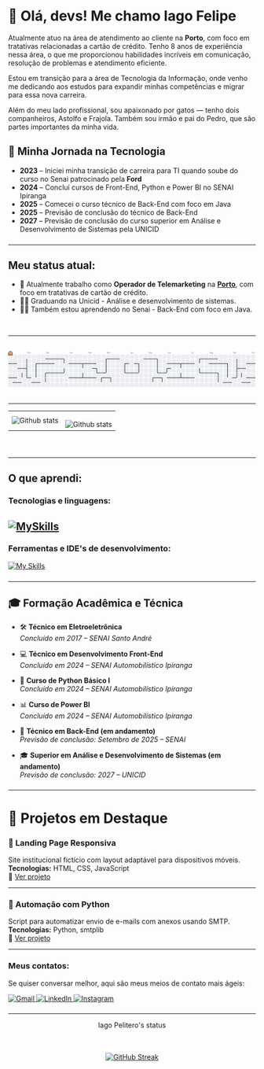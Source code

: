 # 👋 Olá, devs! Me chamo **Iago Felipe**

<p align="left">
Atualmente atuo na área de atendimento ao cliente na <strong>Porto</strong>, com foco em tratativas relacionadas a cartão de crédito. Tenho 8 anos de experiência nessa área, o que me proporcionou habilidades incríveis em comunicação, resolução de problemas e atendimento eficiente.

Estou em transição para a área de Tecnologia da Informação, onde venho me dedicando aos estudos para expandir minhas competências e migrar para essa nova carreira.

Além do meu lado profissional, sou apaixonado por gatos — tenho dois companheiros, Astolfo e Frajola. Também sou irmão e pai do Pedro, que são partes importantes da minha vida.
</p>

## 📅 Minha Jornada na Tecnologia
  
- **2023** – Iniciei minha transição de carreira para TI quando soube do curso no Senai patrocinado pela **Ford**
- **2024** – Concluí cursos de Front-End, Python e Power BI no SENAI Ipiranga
- **2025** – Comecei o curso técnico de Back-End com foco em Java  
- **2025** – Previsão de conclusão do técnico de Back-End  
- **2027** – Previsão de conclusão do curso superior em Análise e Desenvolvimento de Sistemas pela UNICID  


###
---

## Meu status atual:

- 👷 Atualmente trabalho como **Operador de Telemarketing** na [**Porto**](https://www.portoseguro.com.br/), com foco em tratativas de cartão de crédito.
- 👨‍🏫 Graduando na Unicid - Análise e desenvolvimento de sistemas. 
- 👨‍🏫 Também estou aprendendo no Senai - Back-End com foco em Java.
<br/> 

---
<br>

<picture>
  <source media="(prefers-color-scheme: dark)" srcset="https://raw.githubusercontent.com/IagoPelitero/IagoPelitero/output/pacman-contribution-graph-dark.svg">
  <source media="(prefers-color-scheme: light)" srcset="https://raw.githubusercontent.com/IagoPelitero/IagoPelitero/output/pacman-contribution-graph.svg">
  <img alt="pacman contribution graph" src="https://raw.githubusercontent.com/IagoPelitero/IagoPelitero/output/pacman-contribution-graph.svg">
</picture>

###
---

<table>
  <tr>
    <td>
       <img align="left" src="https://github-readme-stats.vercel.app/api?username=IagoPelitero&show_icons=true&theme=radical" alt="Github stats" />
    </td>
    <td>
<br/>
<img align="left" src="https://github-readme-stats.vercel.app/api/top-langs/?username=IagoPelitero&layout=compact" alt="Github stats" />
 </td>
  </tr>
</table><br/>

### 
---


## O que aprendi:

### Tecnologias e linguagens:

[![MySkills](https://skillicons.dev/icons?i=html,css,js,java,py)](https://skillicons.dev)
---

### Ferramentas e IDE's de desenvolvimento:
[![My Skills](https://skillicons.dev/icons?i=java,figma,git,github,figma,eclipse,npm,vscode,spring&theme=light)](https://skillicons.dev)

###
---

## 🎓 Formação Acadêmica e Técnica

- 🛠️ **Técnico em Eletroeletrônica**  
  *Concluído em 2017 – SENAI Santo André*

- 💻 **Técnico em Desenvolvimento Front-End**  
  *Concluído em 2024 – SENAI Automobilístico Ipiranga*

- 🐍 **Curso de Python Básico I**  
  *Concluído em 2024 – SENAI Automobilístico Ipiranga*

- 📊 **Curso de Power BI**  
  *Concluído em 2024 – SENAI Automobilístico Ipiranga*

- 🔧 **Técnico em Back-End (em andamento)**  
  *Previsão de conclusão: Setembro de 2025 – SENAI*

- 🎓 **Superior em Análise e Desenvolvimento de Sistemas (em andamento)**  
  *Previsão de conclusão: 2027 – UNICID*
###
---

# 🚀 Projetos em Destaque

### 📱 Landing Page Responsiva
Site institucional fictício com layout adaptável para dispositivos móveis.  
**Tecnologias:** HTML, CSS, JavaScript  
🔗 [Ver projeto](https://github.com/IagoPelitero/landing-page-responsiva)

---

### 🐍 Automação com Python
Script para automatizar envio de e-mails com anexos usando SMTP.  
**Tecnologias:** Python, smtplib  
🔗 [Ver projeto](https://github.com/IagoPelitero/email-automation-python)

---

### Meus contatos: 

Se quiser conversar melhor, aqui são meus meios de contato mais ágeis:

<p align="left">
  <a href="mailto:p.iago.ip@gmail.com" title="Gmail">
    <img src="https://img.shields.io/badge/-Gmail-FF0000?style=flat-square&labelColor=FF0000&logo=gmail&logoColor=white" alt="Gmail"/>
  </a>
  <a align="center" href="https://www.linkedin.com/in/iagopelitero/" target="_blank">
    <img src="https://img.shields.io/badge/-Linkedin-0e76a8?style=flat-square&logo=Linkedin&logoColor=white&link=LINK-DO-SEU-LINKEDIN" alt="LinkedIn"/>
  </a>
  <a align="center" href="https://www.instagram.com/iagopelitero/" target="_blank">
    <img src="https://img.shields.io/badge/-Instagram-DF0174?style=flat-square&labelColor=DF0174&logo=instagram&logoColor=white&link=LINK-DO-SEU-INSTAGRAM" alt="Instagram"/>
  </a>
</p>

###
---
<p align="center">
  Iago Pelitero's status
</p>
<br><br>
<div align="center">
  <a href="#">
    <img src="https://github-readme-streak-stats.herokuapp.com?user=IagoPelitero&theme=transparent&hide_border=true&locale=pt_BR&exclude_days=Sun%2CSat&card_width=560" alt="GitHub Streak">
  </a>
</div>

<br><br>
